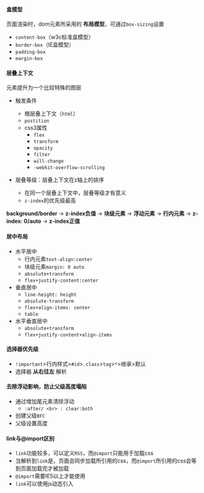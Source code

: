 #### 盒模型

页面渲染时，dom元素所采用的 **布局模型**，可通过`box-sizing`设置

- `content-box`（w3c标准盒模型）
- `border-box`（IE盒模型）
- `padding-box`
- `margin-box`

#### 层叠上下文

元素提升为一个比较特殊的图层

- 触发条件
  - 根层叠上下文（`html`）
  - `postition`
  - css3属性
    - `flex`
    - `transform`
    - `opacity`
    - `filter`
    - `will-change`
    - `-webkit-overflow-scrolling`

- 层叠等级：层叠上下文在z轴上的排序
  - 在同一个层叠上下文中，层叠等级才有意义
  - `z-index`的优先级最高

**background/border** -> **z-index负值** -> **块级元素** -> **浮动元素** -> **行内元素** -> **z-index: 0/auto** -> **z-index正值**

#### 居中布局

- 水平居中
  - 行内元素`text-align:center`
  - 块级元素`margin: 0 auto`
  - `absolute+transform`
  - `flex+justify-content:center`
- 垂直居中
  - `line-height: height`
  - `absolute-transform`
  - `flex+align-items: center`
  - `table`
- 水平垂直居中
  - `absolute+transform`
  - `flex+justify-content+align-items`

#### 选择器优先级

- `!important`>行内样式>`#id`>`.class`>`tag`>`*`>继承>默认
- 选择器 **从右往左** 解析

#### 去除浮动影响，防止父级高度塌陷

- 通过增加尾元素清除浮动
  - `:after/ <br> : clear:both`
- 创建父级`BFC`
- 父级设置高度

#### link与@import区别

- `link`功能较多，可以定义`RSS`，而`@import`只能用于加载css
- 当解析到`link`是，页面会同步加载所引用的css，而`@import`所引用的css会等到页面加载完才被加载
- `@import`需要IE5以上才能使用
- `link`可以使用js动态引入

